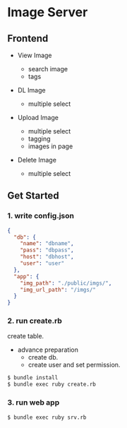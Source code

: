 # Image Server

## Frontend

* View Image
  * search image
  * tags

* DL Image
  * multiple select
* Upload Image
  * multiple select
  * tagging
  * images in page
* Delete Image
  * multiple select

## Get Started

### 1. write config.json

```json
{
  "db": {
	"name": "dbname",
	"pass": "dbpass",
	"host": "dbhost",
	"user": "user"
  },
  "app": {
	"img_path": "./public/imgs/",
	"img_url_path": "/imgs/"
  }
}

```

### 2. run create.rb

create table.

* advance preparation
  * create db.
  * create user and set permission.

```bash
$ bundle install
$ bundle exec ruby create.rb
```

### 3. run web app

```bash
$ bundle exec ruby srv.rb
```
